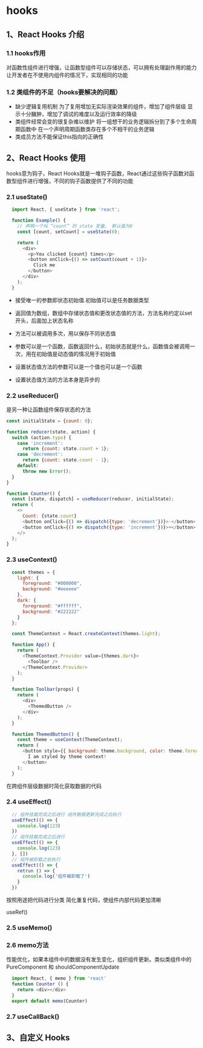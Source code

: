 # hooks

## 1、React Hooks 介绍
### 1.1 hooks作用
  对函数性组件进行增强，让函数型组件可以存储状态，可以拥有处理副作用的能力
  让开发者在不使用内组件的情况下，实现相同的功能
### 1.2 类组件的不足（hooks要解决的问题）
+ 缺少逻辑复用机制
  为了复用增加无实际渲染效果的组件，增加了组件层级 显示十分臃肿，增加了调试的难度以及运行效率的降级
+ 类组件经常会变的很复杂难以维护
  将一组想干的业务逻辑拆分到了多个生命周期函数中
  在一个声明周期函数类存在多个不相干的业务逻辑
+ 类成员方法不能保证this指向的正确性

## 2、React Hooks 使用
  hooks意为钩子，React Hooks就是一堆钩子函数，React通过这些钩子函数对函数型组件进行增强，不同的钩子函数提供了不同的功能
  ### 2.1 useState()
  ```js
    import React, { useState } from 'react';

    function Example() {
      // 声明一个叫 “count” 的 state 变量。 默认值为0 
      const [count, setCount] = useState(0);

      return (
        <div>
          <p>You clicked {count} times</p>
          <button onClick={() => setCount(count + 1)}>
            Click me
          </button>
        </div>
      );
    }
  ```
   +  接受唯一的参数即状态初始值.初始值可以是任务数据类型
   +  返回值为数组，数组中存储状态值和更改状态值的方法，方法名称约定以set开头，后面加上状态名称
   +  方法可以被调用多次，用以保存不同状态值
   +  参数可以是一个函数，函数返回什么，初始状态就是什么，函数值会被调用一次，用在初始值是动态值的情况用于初始值

   + 设置状态值方法的参数可以是一个值也可以是一个函数
   + 设置状态值方法的方法本身是异步的
  ### 2.2 useReducer()
  是另一种让函数组件保存状态的方法
  ```js
  const initialState = {count: 0};

  function reducer(state, action) {
    switch (action.type) {
      case 'increment':
        return {count: state.count + 1};
      case 'decrement':
        return {count: state.count - 1};
      default:
        throw new Error();
    }
  }

  function Counter() {
    const [state, dispatch] = useReducer(reducer, initialState);
    return (
      <>
        Count: {state.count}
        <button onClick={() => dispatch({type: 'decrement'})}>-</button>
        <button onClick={() => dispatch({type: 'increment'})}>+</button>
      </>
    );
  }
  ```
  ### 2.3 useContext()
  ```js
    const themes = {
      light: {
        foreground: "#000000",
        background: "#eeeeee"
      },
      dark: {
        foreground: "#ffffff",
        background: "#222222"
      }
    };

    const ThemeContext = React.createContext(themes.light);

    function App() {
      return (
        <ThemeContext.Provider value={themes.dark}>
          <Toolbar />
        </ThemeContext.Provider>
      );
    }

    function Toolbar(props) {
      return (
        <div>
          <ThemedButton />
        </div>
      );
    }

    function ThemedButton() {
      const theme = useContext(ThemeContext);
      return (
        <button style={{ background: theme.background, color: theme.foreground }}>
          I am styled by theme context!
        </button>
      );
    }
  ```

  在跨组件层级数据时简化获取数据的代码
  ### 2.4 useEffect()
  ```js
    // 组件挂载完成之后进行 组件数据更新完成之后执行
    useEffect(() => {
      console.log(123)
    })
    // 组件挂载完成之后进行
    useEffect(() => {
      console.log(123)
    }, [])
    // 组件被卸载之前执行
    useEffect(() => {
      retrun () => {
        console.log('组件被卸载了')
      }
    })
  ```
  按照用途把代码进行分类
  简化重复代码，使组件内部代码更加清晰 

  useRef()
  
  
  ### 2.5 useMemo()
  ### 2.6 memo方法
  性能优化，如果本组件中的数据没有发生变化，组织组件更新。类似类组件中的PureComponent 和 shouldComponentUpdate
  ```js
    import React, { memo } from 'react'
    function Counter () {
      return <div></div>
    }
    export default memo(Counter)
  ```
  ### 2.7 useCallBack()
  

## 3、自定义 Hooks